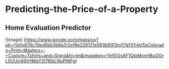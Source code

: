 # Predicting-the-Price-of-a-Property
## Home Evaluation Predictor 

![image] (https://www.google.com/maps/uv?pb=!1s0x876c7ded5bb3b6a3:0xf8e226121e593b93!3m1!7e131!4s!5sColorado+Print+Masters+-+Custom+Tshirts+and+Signs&hl=en&imagekey=!1e10!2sAF1QipMonHBuOOrL0UUzj45iIrfMqY2I76lbLNuPtNFg)
